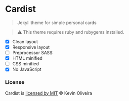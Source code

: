 # Cardist
> Jekyll theme for simple personal cards

> :warning:
  This theme requires ruby and rubygems installed.

* [x] Clean layout
* [x] Responsive layout
* [ ] Preprocessor SASS
* [x] HTML minified
* [ ] CSS minified
* [x] No JavaScript

### License
Cardist is [licensed by MIT](/LICENSE) &copy; Kevin Oliveira